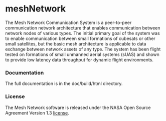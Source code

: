 # meshNetwork

The Mesh Network Communication System is a peer-to-peer communication network architecture that enables communication between network nodes of various types.  The initial primary goal of the system was to enable communication between small formations of cubesats or other small satellites, but the basic mesh architecture is applicable to data exchange between network assets of any type.  The system has been flight tested on formations of small unmanned aerial systems (sUAS) and shown to provide low latency data throughput for dynamic flight environments.

### Documentation

The full documentation is in the doc/build/html directory.

### License

The Mesh Network software is released under the NASA Open Source Agreement Version 1.3 [license](LICENSE).

